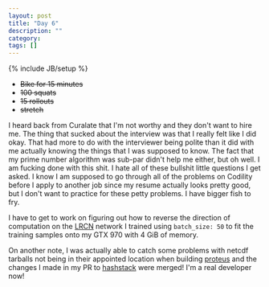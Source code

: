 ```yaml
---
layout: post
title: "Day 6"
description: ""
category:
tags: []
---
```

{% include JB/setup %}

- ~~Bike for 15 minutes~~
- ~~100 squats~~
- ~~15 rollouts~~
- ~~stretch~~  

I heard back from Curalate that I'm not worthy and they don't want to hire me. The thing that sucked about the interview was that I really felt like I did okay. That had more to do with the interviewer being polite than it did with me actually knowing the things that I was supposed to know. The fact that my prime number algorithm was sub-par didn't help me either, but oh well. I am fucking done with this shit. I hate all of these bullshit little questions I get asked. I know I am supposed to go through all of the problems on Codility before I apply to another job since my resume actually looks pretty good, but I don't want to practice for these petty problems. I have bigger fish to fry.

I have to get to work on figuring out how to reverse the direction of computation on the [LRCN](http://jeffdonahue.com/lrcn/) network I trained using `batch_size: 50` to fit the training samples onto my GTX 970 with 4 GiB of memory.

On another note, I was actually able to catch some problems with netcdf tarballs not being in their appointed location when building [proteus](https://github.com/erdc-cm/proteus) and the changes I made in my PR to [hashstack](https://github.com/erdc-cm/hashstack) were merged! I'm a real developer now!

